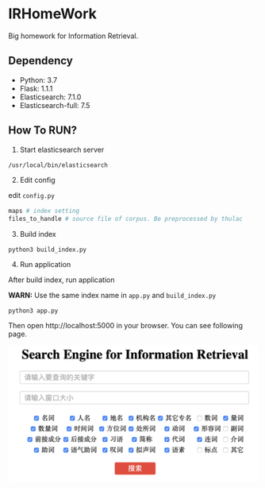 # IRHomeWork

Big homework for Information Retrieval.

## Dependency

+ Python: 3.7
+ Flask: 1.1.1
+ Elasticsearch: 7.1.0
+ Elasticsearch-full: 7.5

## How To RUN?

1. Start elasticsearch server

```shell
/usr/local/bin/elasticsearch
```

2. Edit config

edit `config.py`

```python
maps # index setting
files_to_handle # source file of corpus. Be preprocessed by thulac
```

3. Build index

```shell
python3 build_index.py
```

4. Run application

After build index, run application

**WARN:** Use the same index name in `app.py` and `build_index.py`

```shell
python3 app.py
```

Then open http://localhost:5000 in your browser. You can see following page.

<img src="./report/mainPage.png" alt="main page" style="zoom:50%;" />

